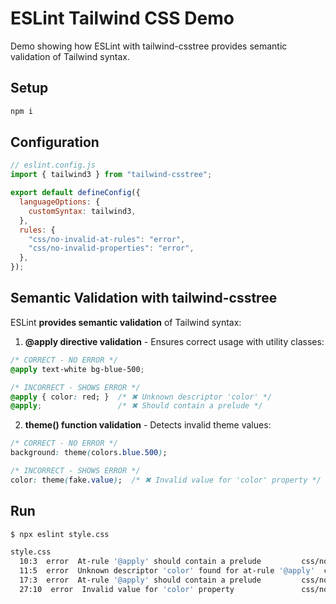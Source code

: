 # ESLint Tailwind CSS Demo

Demo showing how ESLint with tailwind-csstree provides semantic validation of Tailwind syntax.

## Setup

```sh
npm i
```

## Configuration

```javascript
// eslint.config.js
import { tailwind3 } from "tailwind-csstree";

export default defineConfig({
  languageOptions: {
    customSyntax: tailwind3,
  },
  rules: {
    "css/no-invalid-at-rules": "error",
    "css/no-invalid-properties": "error",
  },
});
```

## Semantic Validation with tailwind-csstree

ESLint **provides semantic validation** of Tailwind syntax:

1. **@apply directive validation** - Ensures correct usage with utility classes:

```css
/* CORRECT - NO ERROR */
@apply text-white bg-blue-500;

/* INCORRECT - SHOWS ERROR */
@apply { color: red; }  /* ✖ Unknown descriptor 'color' */
@apply;                 /* ✖ Should contain a prelude */
```

2. **theme() function validation** - Detects invalid theme values:

```css
/* CORRECT - NO ERROR */
background: theme(colors.blue.500);

/* INCORRECT - SHOWS ERROR */
color: theme(fake.value);  /* ✖ Invalid value for 'color' property */
```

## Run

```sh
$ npx eslint style.css

style.css
  10:3  error  At-rule '@apply' should contain a prelude         css/no-invalid-at-rules
  11:5  error  Unknown descriptor 'color' found for at-rule '@apply'  css/no-invalid-at-rules
  17:3  error  At-rule '@apply' should contain a prelude         css/no-invalid-at-rules
  27:10  error  Invalid value for 'color' property               css/no-invalid-properties
```
